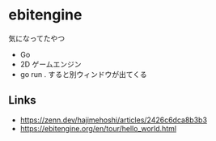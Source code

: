 # ebitengine
気になってたやつ

- Go
- 2D ゲームエンジン
- go run . すると別ウィンドウが出てくる

## Links
- https://zenn.dev/hajimehoshi/articles/2426c6dca8b3b3
- https://ebitengine.org/en/tour/hello_world.html
